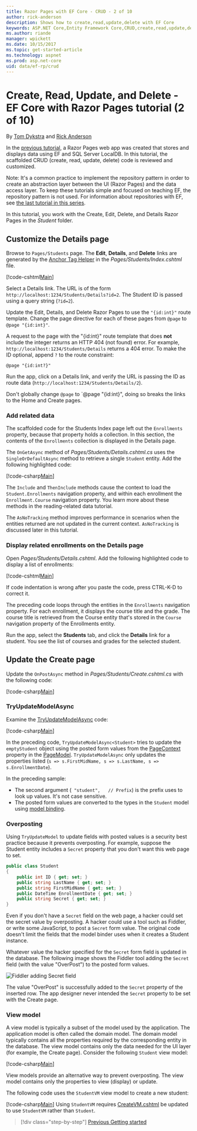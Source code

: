 ```yaml
---
title: Razor Pages with EF Core - CRUD - 2 of 10
author: rick-anderson
description: Shows how to create,read,update,delete with EF Core
keywords: ASP.NET Core,Entity Framework Core,CRUD,create,read,update,delete
ms.author: riande
manager: wpickett
ms.date: 10/15/2017
ms.topic: get-started-article
ms.technology: aspnet
ms.prod: asp.net-core
uid: data/ef-rp/crud
---
```

# Create, Read, Update, and Delete - EF Core with Razor Pages tutorial (2 of 10)

By [Tom Dykstra](https://github.com/tdykstra) and [Rick Anderson](https://twitter.com/RickAndMSFT)

In the [previous tutorial](xref:data/ef-rp/intro), a Razor Pages web app was created that stores and displays data using EF and SQL Server LocalDB. In this tutorial, the scaffolded CRUD (create, read, update, delete) code is reviewed and customized.

Note: It's a common practice to implement the repository pattern in order to create an abstraction layer between the UI (Razor Pages) and the data access layer. To keep these tutorials simple and focused on teaching EF, the repository pattern is not used. For information about repositories with EF, see [the last tutorial in this series](xref:data/ef-mvc/advanced).

In this tutorial, you work with the Create, Edit, Delete, and Details Razor Pages in the *Student* folder.

## Customize the Details page

Browse to `Pages/Students` page. The **Edit**, **Details**, and **Delete** links are generated by the [Anchor Tag Helper](xref:mvc/views/tag-helpers/builtin-th/anchor-tag-helper) 
in the *Pages/Students/Index.cshtml* file.

<!--2do ricka. if Index doesn't change, remove dup -->
[!code-cshtml[Main](intro/samples/cu/Pages/Students/Index1.cshtml?range=40-44)]

Select a Details link. The URL is of the form `http://localhost:1234/Students/Details?id=2`. The Student ID is passed using a query string (`?id=2`). 

Update the Edit, Details, and Delete Razor Pages to use the `"{id:int}"` route template. Change the page directive for each of these pages from `@page` to `@page "{id:int}"`. 

A request to the page with the "{id:int}" route template that does **not** include the integer returns an HTTP 404 (not found) error. For example, `http://localhost:1234/Students/Details` returns a 404 error. To make the ID optional, append `?` to the route constraint:

 ```cshtml
@page "{id:int?}"
```
Run the app, click on a Details link, and verify the URL is passing the ID as route data (`http://localhost:1234/Students/Details/2`).

Don't globally change `@page` to `@page "{id:int}", doing so breaks the links to the Home and Create pages.

<!-- See https://github.com/aspnet/Scaffolding/issues/590 -->

### Add related data

The scaffolded code for the Students Index page left out the `Enrollments` property, because that property holds a collection. In this section, the contents of the `Enrollments` collection is displayed in the Details page.

The `OnGetAsync` method of *Pages/Students/Details.cshtml.cs* uses the `SingleOrDefaultAsync` method to retrieve a single `Student` entity. Add the following highlighted code:

[!code-csharp[Main](intro/samples/cu/Pages/Students/Details.cshtml.cs?name=snippet_Details&highlight=8-12)]

The `Include` and `ThenInclude` methods cause the context to load the `Student.Enrollments` navigation property, and within each enrollment the `Enrollment.Course` navigation property.  You learn more about these methods in the reading-related data tutorial.

The `AsNoTracking` method improves performance in scenarios when the entities returned are not updated in the current context. `AsNoTracking` is discussed later in this tutorial.

### Display related enrollments on the Details page

Open *Pages/Students/Details.cshtml*.  Add the following highlighted code to display a list of enrollments:

 <!--2do ricka. if doesn't change, remove dup -->
[!code-cshtml[Main](intro/samples/cu/Pages/Students/Details1.cshtml?highlight=35-53)]

If code indentation is wrong after you paste the code, press CTRL-K-D to correct it.

The preceding code loops through the entities in the `Enrollments` navigation property. For each enrollment, it displays the course title and the grade. The course title is retrieved from the Course entity that's stored in the `Course` navigation property of the Enrollments entity.

Run the app, select the **Students** tab, and click the **Details** link for a student. You see the list of courses and grades for the selected student.

## Update the Create page

Update the `OnPostAsync` method in *Pages/Students/Create.cshtml.cs* with the following code:

[!code-csharp[Main](intro/samples/cu/Pages/Students/Create.cshtml.cs?name=snippet_OnPostAsync)]

<a name="TryUpdateModelAsync"></a>
### TryUpdateModelAsync

Examine the [TryUpdateModelAsync](https://docs.microsoft.com/en-us/dotnet/api/microsoft.aspnetcore.mvc.controllerbase.tryupdatemodelasync?view=aspnetcore-2.0#Microsoft_AspNetCore_Mvc_ControllerBase_TryUpdateModelAsync_System_Object_System_Type_System_String_) code:

[!code-csharp[Main](intro/samples/cu/Pages/Students/Create.cshtml.cs?name=snippet_TryUpdateModelAsync)]

In the preceding code, `TryUpdateModelAsync<Student>` tries to update the `emptyStudent` object using the posted form values from the [PageContext](https://docs.microsoft.com/dotnet/api/microsoft.aspnetcore.mvc.razorpages.pagemodel.pagecontext?view=aspnetcore-2.0#Microsoft_AspNetCore_Mvc_RazorPages_PageModel_PageContext) property in the [PageModel](https://docs.microsoft.com/dotnet/api/microsoft.aspnetcore.mvc.razorpages.pagemodel?view=aspnetcore-2.0). `TryUpdateModelAsync` only updates the properties listed (`s => s.FirstMidName, s => s.LastName, s => s.EnrollmentDate`).

In the preceding sample:

* The second argument (` "student",   // Prefix`) is the prefix uses to look up values. It's not case sensitive.
* The posted form values are converted to the types in the `Student` model using [model binding](xref:mvc/models/model-binding#how-model-binding-works).

<a id="overpost"></a>
###  Overposting

Using `TryUpdateModel` to update fields with posted values is a security best practice because it prevents overposting. For example, suppose the Student entity includes a `Secret` property that you don't want this web page to set.

```csharp
public class Student
{
    public int ID { get; set; }
    public string LastName { get; set; }
    public string FirstMidName { get; set; }
    public DateTime EnrollmentDate { get; set; }
    public string Secret { get; set; }
}
```

Even if you don't have a `Secret` field on the web page, a hacker could set the secret value by overposting. A hacker could use a tool such as Fiddler, or write some JavaScript, to post a `Secret` form value.  The original code doesn't limit the fields that the model binder uses when it creates a Student instance. 

Whatever value the hacker specified for the `Secret` form field is updated in the database. The following image shows the Fiddler tool adding the `Secret` field (with the value "OverPost") to the posted form values.

![Fiddler adding Secret field](../ef-mvc/crud/_static/fiddler.png)

The value "OverPost" is successfully added to the `Secret` property of the inserted row. The app designer never intended the `Secret` property to be set with the Create page.

<!-- TODO ASP team review required -->
<a name="vm"></a>
### View model

A view model is typically a subset of the model used by the application. The application model is often called the domain model. The domain model typically contains all the properties required by the corresponding entity in the database.  The view model contains only the data needed for the UI layer (for example, the Create page). Consider the following `Student` view model:

[!code-csharp[Main](intro/samples/cu/Models/StudentVM.cs)]

View models provide an alternative way to prevent overposting. The view model contains only the properties to view (display) or update.

The following code uses the `StudentVM`  view model to create a new student:

[!code-csharp[Main](intro/samples/cu/Pages/Students/CreateVM.cshtml.cs?name=snippet_OnPostAsync)]
Using `StudentVM`  requires  [CreateVM.cshtml](https://github.com/aspnet/Docs/tree/master/aspnetcore/data/ef-rp/intro/samples/cu/Pages/Students/CreateVM.cshtml) be updated to use `StudentVM` rather than `Student`.








>[!div class="step-by-step"]
[Previous Getting started](xref:data/ef-rp/intro)